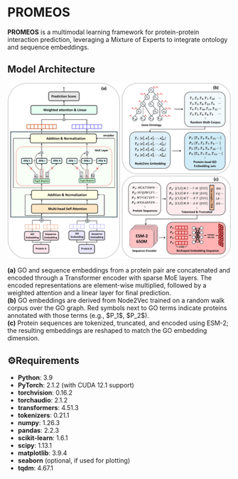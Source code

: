 # PROMEOS

**PROMEOS** is a multimodal learning framework for protein-protein interaction prediction, leveraging a Mixture of Experts to integrate ontology and sequence embeddings.


## Model Architecture

<p align="center">
  <img src="Overall_Workflow.jpg" alt="PROMEOS Architecture" width="600"/>
</p>

<p align="left">
  <b>(a)</b> GO and sequence embeddings from a protein pair are concatenated and encoded through a Transformer encoder with sparse MoE layers.  
  The encoded representations are element-wise multiplied, followed by a weighted attention and a linear layer for final prediction.<br>
  <b>(b)</b> GO embeddings are derived from Node2Vec trained on a random walk corpus over the GO graph.  
  Red symbols next to GO terms indicate proteins annotated with those terms (e.g., $P_1$, $P_2$).<br>
  <b>(c)</b> Protein sequences are tokenized, truncated, and encoded using ESM-2; the resulting embeddings are reshaped to match the GO embedding dimension.
</p>

## ⚙Requirements

- **Python**: 3.9  
- **PyTorch**: 2.1.2 (with CUDA 12.1 support)  
- **torchvision**: 0.16.2  
- **torchaudio**: 2.1.2  
- **transformers**: 4.51.3  
- **tokenizers**: 0.21.1  
- **numpy**: 1.26.3  
- **pandas**: 2.2.3  
- **scikit-learn**: 1.6.1  
- **scipy**: 1.13.1  
- **matplotlib**: 3.9.4  
- **seaborn** (optional, if used for plotting)  
- **tqdm**: 4.67.1  


